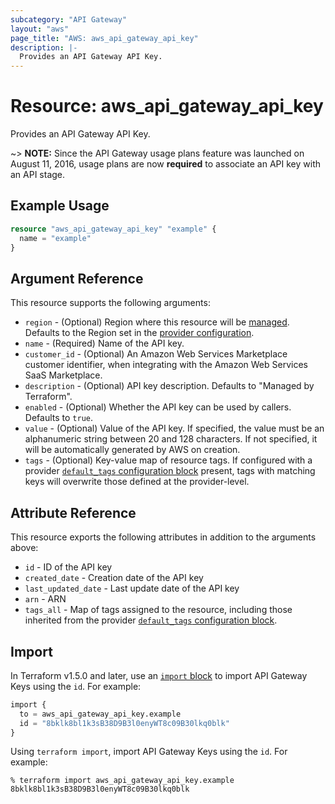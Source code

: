 ```yaml
---
subcategory: "API Gateway"
layout: "aws"
page_title: "AWS: aws_api_gateway_api_key"
description: |-
  Provides an API Gateway API Key.
---
```


# Resource: aws_api_gateway_api_key

Provides an API Gateway API Key.

~> **NOTE:** Since the API Gateway usage plans feature was launched on August 11, 2016, usage plans are now **required** to associate an API key with an API stage.

## Example Usage

```terraform
resource "aws_api_gateway_api_key" "example" {
  name = "example"
}
```

## Argument Reference

This resource supports the following arguments:

* `region` - (Optional) Region where this resource will be [managed](https://docs.aws.amazon.com/general/latest/gr/rande.html#regional-endpoints). Defaults to the Region set in the [provider configuration](https://registry.terraform.io/providers/hashicorp/aws/latest/docs#aws-configuration-reference).
* `name` - (Required) Name of the API key.
* `customer_id` - (Optional) An Amazon Web Services Marketplace customer identifier, when integrating with the Amazon Web Services SaaS Marketplace.
* `description` - (Optional) API key description. Defaults to "Managed by Terraform".
* `enabled` - (Optional) Whether the API key can be used by callers. Defaults to `true`.
* `value` - (Optional) Value of the API key. If specified, the value must be an alphanumeric string between 20 and 128 characters. If not specified, it will be automatically generated by AWS on creation.
* `tags` - (Optional) Key-value map of resource tags. If configured with a provider [`default_tags` configuration block](https://registry.terraform.io/providers/hashicorp/aws/latest/docs#default_tags-configuration-block) present, tags with matching keys will overwrite those defined at the provider-level.

## Attribute Reference

This resource exports the following attributes in addition to the arguments above:

* `id` - ID of the API key
* `created_date` - Creation date of the API key
* `last_updated_date` - Last update date of the API key
* `arn` - ARN
* `tags_all` - Map of tags assigned to the resource, including those inherited from the provider [`default_tags` configuration block](https://registry.terraform.io/providers/hashicorp/aws/latest/docs#default_tags-configuration-block).

## Import

In Terraform v1.5.0 and later, use an [`import` block](https://developer.hashicorp.com/terraform/language/import) to import API Gateway Keys using the `id`. For example:

```terraform
import {
  to = aws_api_gateway_api_key.example
  id = "8bklk8bl1k3sB38D9B3l0enyWT8c09B30lkq0blk"
}
```

Using `terraform import`, import API Gateway Keys using the `id`. For example:

```console
% terraform import aws_api_gateway_api_key.example 8bklk8bl1k3sB38D9B3l0enyWT8c09B30lkq0blk
```
